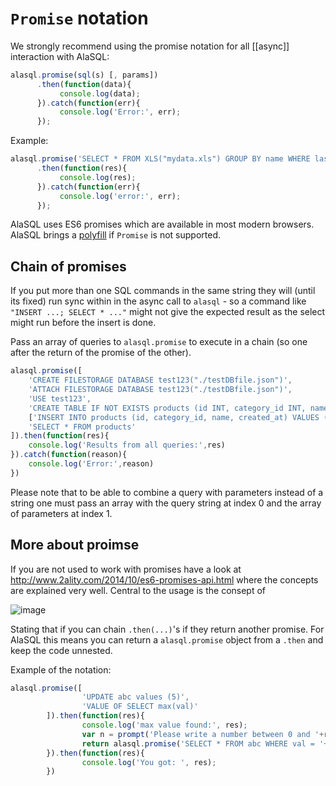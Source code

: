 # `Promise` notation

We strongly recommend using the promise notation for all [[async]] interaction with AlaSQL:

```js
alasql.promise(sql(s) [, params])
      .then(function(data){
           console.log(data);
      }).catch(function(err){
           console.log('Error:', err);
      });
```

Example: 
```js
alasql.promise('SELECT * FROM XLS("mydata.xls") GROUP BY name WHERE lastname LIKE "A%" and city = "London"')
      .then(function(res){
           console.log(res);
      }).catch(function(err){
           console.log('error:', err);
      });
```

AlaSQL uses ES6 promises which are available in most modern browsers. AlaSQL brings a [polyfill](https://github.com/jakearchibald/es6-promise/blob/master/dist/es6-promise.min.js) if `Promise` is not supported. 


## Chain of promises

If you put more than one SQL commands in the same string they will (until its fixed) run sync within in the async call to `alasql` - so a command like `"INSERT ...; SELECT * ..."` might not give the expected result as the select might run before the insert is done. 

Pass an array of queries to `alasql.promise` to execute in a chain (so one after the return of the promise of the other). 

```js
alasql.promise([
	'CREATE FILESTORAGE DATABASE test123("./testDBfile.json")', 
	'ATTACH FILESTORAGE DATABASE test123("./testDBfile.json")', 
	'USE test123', 
	'CREATE TABLE IF NOT EXISTS products (id INT, category_id INT, name string, created_at DATE)', 
	['INSERT INTO products (id, category_id, name, created_at) VALUES (?,?,?,?)', [1, 2, 'XYZ', new Date()] ],
	'SELECT * FROM products'	
]).then(function(res){
	console.log('Results from all queries:',res)
}).catch(function(reason){
	console.log('Error:',reason)
})
```

Please note that to be able to combine a query with parameters instead of a string one must pass an array with the query string at index 0 and the array of parameters at index 1.

## More about proimse

If you are not used to work with promises have a look at http://www.2ality.com/2014/10/es6-promises-api.html where the concepts are explained very well. Central to the usage is the consept of 

![image](http://3.bp.blogspot.com/-K9wwF9rRnJA/VDEiVbdCqDI/AAAAAAAAA4g/QkdNWpxIzEc/s1600/resolve_with_thenable.jpg)

Stating that if you can chain `.then(...)`'s if they return another promise. For AlaSQL this means you can return a `alasql.promise` object from a `.then` and keep the code unnested. 

Example of the notation:
```js
alasql.promise([
                'UPDATE abc values (5)',
                'VALUE OF SELECT max(val)'
        ]).then(function(res){
                console.log('max value found:', res);
                var n = prompt('Please write a number between 0 and '+res);
                return alasql.promise('SELECT * FROM abc WHERE val = '+n)
        }).then(function(res){
                console.log('You got: ', res);
        })
```

